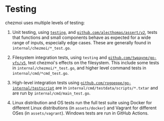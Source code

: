 # Testing

chezmoi uses multiple levels of testing:

1. Unit testing, using [`testing`](https://pkg.go.dev/testing),  and
   [`github.com/alecthomas/assert/v2`](https://pkg.go.dev/github.com/alecthomas/assert/v2),
   tests that functions and small components behave as expected for a wide range
   of inputs, especially edge cases. These are generally found in
   `internal/chezmoi/*_test.go`.

2. Filesystem integration tests, using `testing` and
   [`github.com/twpayne/go-vfs/v5`](https://pkg.go.dev/github.com/twpayne/go-vfs/v5),
   test chezmoi's effects on the filesystem. This include some tests in
   `internal/chezmoi/*_test.go`, and higher level command tests in
   `internal/cmd/*cmd_test.go`.

3. High-level integration tests using
   [`github.com/rogpeppe/go-internal/testscript`](https://pkg.go.dev/github.com/rogpeppe/go-internal/testscript)
   are in `internal/cmd/testdata/scripts/*.txtar` and are run by
   `internal/cmd/main_test.go`.

4. Linux distribution and OS tests run the full test suite using Docker for
   different Linux distributions (in `assets/docker`) and Vagrant for different
   OSes (in `assets/vagrant`). Windows tests are run in GitHub Actions.
